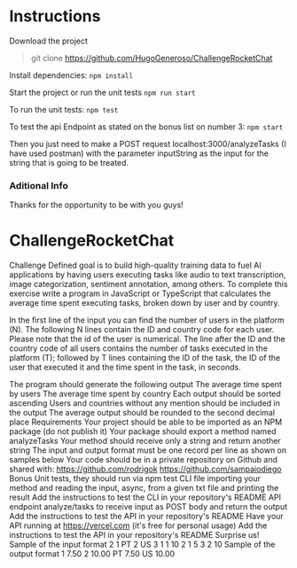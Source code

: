 
# Instructions
Download the project
> git clone https://github.com/HugoGeneroso/ChallengeRocketChat

Install dependencies:
`npm install`

Start the project or run the unit tests
`npm run start` 

To run the unit tests:
` npm test `

To test the api Endpoint as stated on the bonus list on number 3:
` npm start `

Then you just need to make a POST request localhost:3000/analyzeTasks (I have used postman) with the parameter inputString as the input for the string that is going to be treated.

### Aditional Info
Thanks for the opportunity to be with you guys!

# ChallengeRocketChat
Challenge
Defined goal is to build high-quality training data to fuel AI applications by having users executing tasks like audio to text transcription, image categorization, sentiment annotation, among others. To complete this exercise write a program in JavaScript or TypeScript that calculates the average time spent executing tasks, broken down by user and by country.



In the first line of the input you can find the number of users in the platform (N). The following N lines contain the ID and country code for each user. Please note that the id of the user is numerical. The line after the ID and the country code of all users contains the number of tasks executed in the platform (T); followed by T lines containing the ID of the task, the ID of the user that executed it and the time spent in the task, in seconds.

The program should generate the following output
The average time spent by users
The average time spent by country
Each output should be sorted ascending
Users and countries without any mention should be included in the output
The average output should be rounded to the second decimal place
Requirements
Your project should be able to be imported as an NPM package (do not publish it)
Your package should export a method named analyzeTasks
Your method should receive only a string and return another string
The input and output format must be one record per line as shown on samples below
Your code should be in a private repository on Github and shared with:
https://github.com/rodrigok
https://github.com/sampaiodiego
Bonus
Unit tests, they should run via npm test
CLI file importing your method and reading the input, async, from a given txt file and printing the result
Add the instructions to test the CLI in your repository's README
API endpoint analyze/tasks to receive input as POST body and return the output
Add the instructions to test the API in your repository's README
Have your API running at https://vercel.com (it's free for personal usage)
Add the instructions to test the API in your repository's README
Surprise us!
Sample of the input format
2
1 PT
2 US
3
1 1 10
2 1 5
3 2 10
Sample of the output format
1 7.50
2 10.00
PT 7.50
US 10.00
